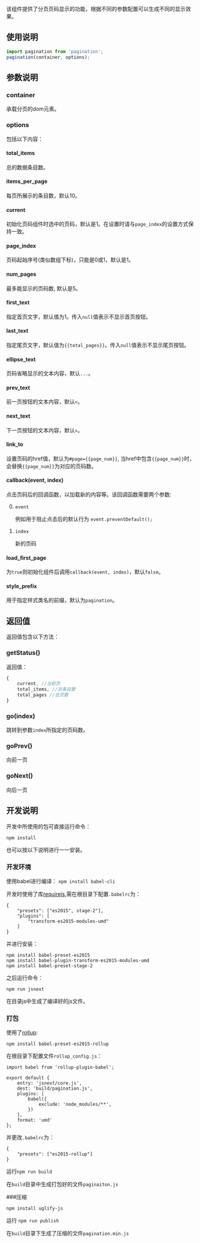 
该组件提供了分页页码显示的功能，根据不同的参数配置可以生成不同的显示效果。

## 使用说明

```js
import pagination from 'pagination'; 
pagination(container, options);
```

## 参数说明

### container

承载分页的dom元素。

### options

包括以下内容：

#### total_items

总的数据条目数。

#### items_per_page

每页所展示的条目数，默认10。

#### current

初始化页码组件时选中的页码，默认是1。在设置时请与`page_index`的设置方式保持一致。

#### page_index

页码起始序号(类似数组下标)，只能是0或1，默认是1。

#### num_pages

最多能显示的页码数, 默认是5。

#### first_text

指定首页文字，默认值为1。传入`null`值表示不显示首页按钮。

#### last_text

指定尾页文字，默认值为`{{total_pages}}`。传入`null`值表示不显示尾页按钮。

#### ellipse_text

页码省略显示的文本内容，默认`...`。

#### prev_text

前一页按钮的文本内容，默认`<`。

#### next_text

下一页按钮的文本内容，默认`>`。

#### link_to

设置页码的href值，默认为`#page={{page_num}}`, 当href中包含`{{page_num}}`时，会替换`{{page_num}}`为对应的页码数。

#### callback(event, index)

点击页码后的回调函数，以加载新的内容等。该回调函数需要两个参数:

0. `event`
    
    例如用于阻止点击后的默认行为 `event.preventDefault();`

0. `index`

    新的页码

#### load_first_page

为`true`则初始化组件后调用`callback(event, index)`，默认`false`。

#### style_prefix

用于指定样式类名的前缀，默认为`pagination`。

## 返回值

返回值包含以下方法：

### getStatus()

返回值：

```js
{
    current, //当前页
    total_items, //总条目数
    total_pages //总页数
}
```

### go(index)

跳转到参数`index`所指定的页码数。

### goPrev()

向前一页

### goNext()

向后一页

## 开发说明

开发中所使用的包可直接运行命令：
```
npm install
```
也可以按以下说明进行一一安装。

### 开发环境

使用babel进行编译：
`npm install babel-cli`

开发时使用了库[requirejs](https://github.com/requirejs/requirejs),需在根目录下配置`.babelrc`为：
```
{
    "presets": ["es2015", stage-2"],
    "plugins": [
        "transform-es2015-modules-umd"
    ]
}
```

并进行安装：
```
npm install babel-preset-es2015
npm install babel-plugin-transform-es2015-modules-umd
npm install babel-preset-stage-2
```
之后运行命令：
```
npm run jsnext
```
在目录js中生成了编译好的js文件。

### 打包
使用了[rollup](https://github.com/rollup/rollup):
```
npm install babel-preset-es2015-rollup
```
在根目录下配置文件`rollup_config.js`：
```
import babel from 'rollup-plugin-babel';

export default {
    entry: 'jsnext/core.js',
    dest: 'build/pagination.js',
    plugins: [
        babel({
            exclude: 'node_modules/**',
        })
    ],
    format: 'umd'
};
```
并更改`.babelrc`为：
```
{
    "presets": ["es2015-rollup"]
}
```
运行`npm run build`

在`build`目录中生成打包好的文件`paginaiton.js`

###压缩
```
npm install uglify-js
```
运行 `npm run publish`

在`build`目录下生成了压缩的文件`pagination.min.js`



